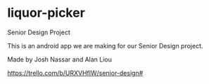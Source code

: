 # liquor-picker
Senior Design Project

This is an android app we are making for our Senior Design project.

Made by Josh Nassar and Alan Liou

https://trello.com/b/URXVHflW/senior-design#
